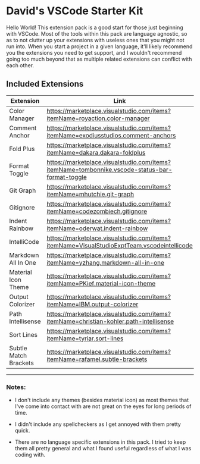 # David's VSCode Starter Kit

Hello World! This extension pack is a good start for those just beginning with VSCode. Most of the tools within this pack are language agnostic, so as to not clutter up your extensions with useless ones that you might not run into. When you start a project in a given language, it'll likely recommend you the extensions you need to get support, and I wouldn't recommend going too much beyond that as multiple related extensions can conflict with each other.

## Included Extensions

| Extension             | Link                                                                                           |
| --------------------- | ---------------------------------------------------------------------------------------------- |
| Color Manager         | https://marketplace.visualstudio.com/items?itemName=royaction.color-manager                    |
| Comment Anchor        | https://marketplace.visualstudio.com/items?itemName=exodiusstudios.comment-anchors             |
| Fold Plus             | https://marketplace.visualstudio.com/items?itemName=dakara.dakara-foldplus                     |
| Format Toggle         | https://marketplace.visualstudio.com/items?itemName=tombonnike.vscode-status-bar-format-toggle |
| Git Graph             | https://marketplace.visualstudio.com/items?itemName=mhutchie.git-graph                         |
| Gitignore             | https://marketplace.visualstudio.com/items?itemName=codezombiech.gitignore                     |
| Indent Rainbow        | https://marketplace.visualstudio.com/items?itemName=oderwat.indent-rainbow                     |
| IntelliCode           | https://marketplace.visualstudio.com/items?itemName=VisualStudioExptTeam.vscodeintellicode     |
| Markdown All In One   | https://marketplace.visualstudio.com/items?itemName=yzhang.markdown-all-in-one                 |
| Material Icon Theme   | https://marketplace.visualstudio.com/items?itemName=PKief.material-icon-theme                  |
| Output Colorizer      | https://marketplace.visualstudio.com/items?itemName=IBM.output-colorizer                       |
| Path Intellisense     | https://marketplace.visualstudio.com/items?itemName=christian-kohler.path-intellisense         |
| Sort Lines            | https://marketplace.visualstudio.com/items?itemName=tyriar.sort-lines                          |
| Subtle Match Brackets | https://marketplace.visualstudio.com/items?itemName=rafamel.subtle-brackets                    |

---

### Notes:

- I don't include any themes (besides material icon) as most themes that I've come into contact with are not great on the eyes for long periods of time.

- I didn't include any spellcheckers as I get annoyed with them pretty quick.

- There are no language specific extensions in this pack. I tried to keep them all pretty general and what I found useful regardless of what I was coding with.